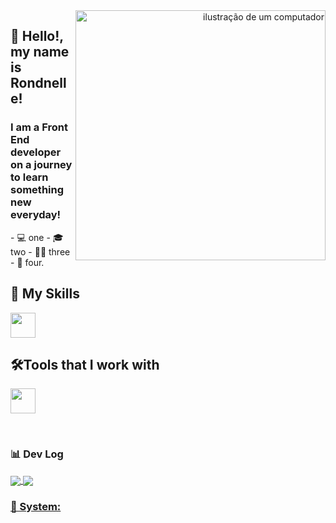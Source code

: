 <div align="right" flex-direction="columns">
<a href=https://rondnelle.vercel.app/pt target="_blank">
<img src="https://cdni.iconscout.com/illustration/premium/thumb/smart-gadgets-5000599-4171324.png?f=webp" alt="ilustração de um computador" min-width="400px" max-width="400px" width="400px" align="right")">
</div>
</a>

## 🖖 Hello!, my name is <strong>Rondnelle!</strong>
<h3> I am a Front End developer on a journey to learn something new everyday!</h3>
- 💻 one
- 🎓 two
- 👨‍💻 three
- 💼 four.


</a>

## 🚀 My Skills

<p align="left">
  <a href="https://skillicons.dev">
    <img src="https://skillicons.dev/icons?i=js,html,css,react,nodejs,nextjs,sass,flutter,dart" height="40px" />
  </a>
</p>

## 🛠️Tools that I work with

<p align="left">
  <a href="https://skillicons.dev">
    <img src="https://skillicons.dev/icons?i=vscode,ps,pr,xd,ae,figma,git," height="40px" />
  </a>
</p>

<br>

### 📊 Dev Log
<a href="https://github.com/mrfoxcode" title="Deeds">
<img align="center" src="https://github-readme-stats.vercel.app/api?username=anuraghazra&show_icons=true&theme=ayu-mirage"/>
<img align="center" src="https://github-readme-stats.vercel.app/api/top-langs/?username=mrfoxcode&layout=donut&theme=ayu-mirage"/>

### 📱 System:

<p align="left">
 
  </p>
